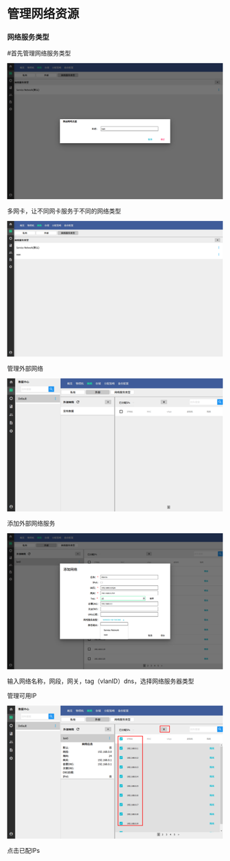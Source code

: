 # 管理网络资源

### 网络服务类型

 \#首先管理网络服务类型

![](/assets/火狐截图_2016-09-24T07-46-44.855Z.png)

多网卡，让不同网卡服务于不同的网络类型

![](/assets/火狐截图_2016-09-24T07-49-11.695Z.png)

管理外部网络

![](/assets/火狐截图_2016-09-21T01-51-40.254Z.png)

添加外部网络服务

![](/assets/火狐截图_2016-09-24T07-54-10.231Z.png)

输入网络名称，网段，网关，tag（vlanID）dns，选择网络服务器类型

管理可用IP

![](/assets/火狐截图_2016-09-21T01-54-07.247Z.png)

点击已配IPs

